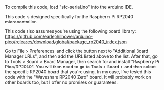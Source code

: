 To compile this code, load "sfc-serial.ino" into the Arduino IDE.

This code is designed specifically for the Raspberry Pi RP2040 microcontroller.

This code also assumes you're using the following board library:
https://github.com/earlephilhower/arduino-pico/releases/download/global/package_rp2040_index.json

Go to File > Preferences, and click the button next to "Additional Board Manager URLs",
and then add the URL listed above to the list. After that, go to Tools > Board > Board Manager,
then search for and install "Raspberry Pi Pico/RP2040". You will then need to go to Tools > Board > and then select the specific RP2040 board that you're using. In my case, I've tested this code
with the "Waveshare RP2040 Zero" board. It will probably work on other boards too, but I
offer no promises or guarantees.